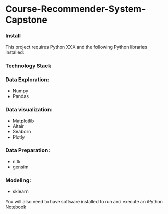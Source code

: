 # Course-Recommender-System-Capstone

### Install

This project requires Python XXX and the following Python libraries installed:

### Technology Stack

### Data Exploration:

- Numpy
- Pandas

### Data visualization:

- Matplotlib
- Altair
- Seaborn
- Plotly

### Data Preparation:

- nltk
- gensim

### Modeling:  

- sklearn

You will also need to have software installed to run and execute an iPython Notebook

